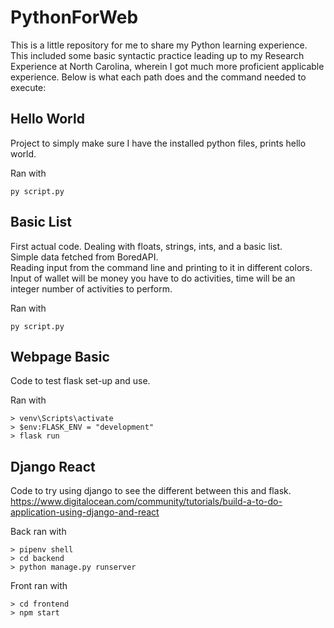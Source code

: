 # PythonForWeb
This is a little repository for me to share my Python learning experience.
This included some basic syntactic practice leading up to my Research Experience at North Carolina, wherein I got much more proficient applicable experience.
Below is what each path does and the command needed to execute:

## Hello World

Project to simply make sure I have the installed python files, prints hello world.

Ran with

    py script.py

## Basic List

First actual code. Dealing with floats, strings, ints, and a basic list.  
Simple data fetched from BoredAPI.  
Reading input from the command line and printing to it in different colors.  
Input of wallet will be money you have to do activities, time will be an integer number of activities to perform.

Ran with

    py script.py

## Webpage Basic

Code to test flask set-up and use.

Ran with

    > venv\Scripts\activate
    > $env:FLASK_ENV = "development"
    > flask run

## Django React

Code to try using django to see the different between this and flask.
https://www.digitalocean.com/community/tutorials/build-a-to-do-application-using-django-and-react


Back ran with

    > pipenv shell
    > cd backend
    > python manage.py runserver

Front ran with

    > cd frontend
    > npm start
